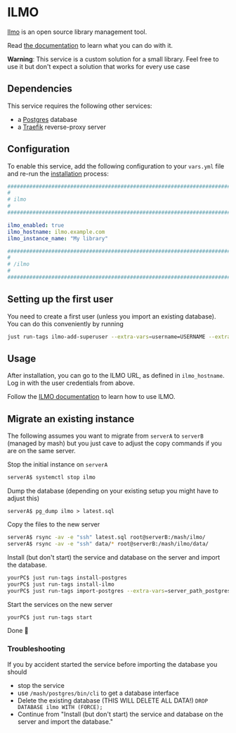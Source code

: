# ILMO

[Ilmo](https://github.com/moan0s/ILMO2) is an open source library management tool.

Read [the documentation](https://ilmo2.readthedocs.io/) to learn what you can do with it.

**Warning**: This service is a custom solution for a small library. Feel free to use it but don't expect a solution that works for every use case

## Dependencies

This service requires the following other services:

- a [Postgres](postgres.md) database
- a [Traefik](traefik.md) reverse-proxy server


## Configuration

To enable this service, add the following configuration to your `vars.yml` file and re-run the [installation](../installing.md) process:

```yaml
########################################################################
#                                                                      #
# ilmo                                                                 #
#                                                                      #
########################################################################

ilmo_enabled: true
ilmo_hostname: ilmo.example.com
ilmo_instance_name: "My library"

########################################################################
#                                                                      #
# /ilmo                                                                #
#                                                                      #
########################################################################
```

## Setting up the first user

You need to create a first user (unless you import an existing database).
You can do this conveniently by running

```bash
just run-tags ilmo-add-superuser --extra-vars=username=USERNAME --extra-vars=password=PASSWORD --extra-vars=email=EMAIL
```

## Usage

After installation, you can go to the ILMO URL, as defined in `ilmo_hostname`. Log in with the user credentials from above.

Follow the [ILMO documentation](https://ilmo2.readthedocs.io/en/latest/index.html) to learn how to use ILMO.

## Migrate an existing instance

The following assumes you want to migrate from `serverA` to `serverB` (managed by mash) but you just cave to adjust the copy commands if you are on the same server.

Stop the initial instance on `serverA`

```bash
serverA$ systemctl stop ilmo
```

Dump the database (depending on your existing setup you might have to adjust this)
```
serverA$ pg_dump ilmo > latest.sql
```

Copy the files to the new server

```bash
serverA$ rsync -av -e "ssh" latest.sql root@serverB:/mash/ilmo/
serverA$ rsync -av -e "ssh" data/* root@serverB:/mash/ilmo/data/
```

Install (but don't start) the service and database on the server and import the database.

```bash
yourPC$ just run-tags install-postgres
yourPC$ just run-tags install-ilmo
yourPC$ just run-tags import-postgres --extra-vars=server_path_postgres_dump=/mash/ilmo/latest.sql --extra-vars=postgres_default_import_database=mash-ilmo
```

Start the services on the new server

```bash
yourPC$ just run-tags start
```

Done 🥳

### Troubleshooting

If you by accident started the service before importing the database you should

* stop the service
* use `/mash/postgres/bin/cli` to get a database interface
* Delete the existing database (THIS WILL DELETE ALL DATA!) `DROP DATABASE ilmo WITH (FORCE);`
* Continue from "Install (but don't start) the service and database on the server and import the database."
